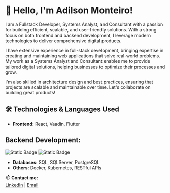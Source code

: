 # 👋 Hello, I'm Adilson Monteiro!

I am a Fullstack Developer, Systems Analyst, and Consultant with a passion for building efficient, scalable, and user-friendly solutions. With a strong focus on both frontend and backend development, I leverage modern technologies to deliver comprehensive digital products.

I have extensive experience in full-stack development, bringing expertise in creating and maintaining web applications that solve real-world problems. My work as a Systems Analyst and Consultant enables me to provide tailored digital solutions, helping businesses to optimize their processes and grow.

I'm also skilled in architecture design and best practices, ensuring that projects are scalable and maintainable over time. Let's collaborate on building great products!

## 🛠️ Technologies & Languages Used

- **Frontend:** React, Vaadin, Flutter
## **Backend Development:**
![Static Badge](https://img.shields.io/badge/Springboot-6DB33F?style=for-the-badge&logo=spring&logoColor=white)
![Static Badge]([https://img.shields.io/badge/ASP.NET%20Core-512BD4?style=for-the-badge&logo=dotnet](https://img.shields.io/badge/json-black?style=for-the-badge&logo=json&logoColor=white))


- **Databases:** SQL, SQLServer, PostgreSQL
- **Others:** Docker, Kubernetes, RESTful APIs



📫 **Contact me:**  
[LinkedIn](https://www.linkedin.com/in/adilson-f-monteiro/) | [Email](mailto:adilson.monteiro.afm@gmail.com)





